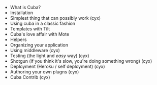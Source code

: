 - What is Cuba?
- Installation
- Simplest thing that can possibly work (cyx)
- Using cuba in a classic fashion
- Templates with Tilt
- Cuba's love affair with Mote
- Helpers
- Organizing your application
- Using middleware (cyx)
- Testing (the light and _easy_ way) (cyx)
- Shotgun (if you think it's slow, you're doing something wrong) (cyx)
- Deployment (Heroku / self deployment) (cyx)
- Authoring your own plugns (cyx)
- Cuba Contrib (cyx)
